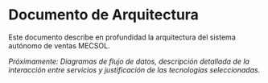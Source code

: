 # Documento de Arquitectura

Este documento describe en profundidad la arquitectura del sistema autónomo de ventas MECSOL.

*Próximamente: Diagramas de flujo de datos, descripción detallada de la interacción entre servicios y justificación de las tecnologías seleccionadas.*
